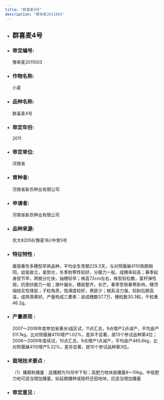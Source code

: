 ```yaml
---
title: "群喜麦4号"
description: "豫审麦2011003"
---
```

* ## 群喜麦4号
* ###  审定编号:  
   豫审麦2011003

*  ### 作物名称:  
   小麦

*   ###  品种名称: 
    群喜麦4号

*   ### 审定年份: 
    2011

*   ### 审定单位:  
    河南省

*   ### 育种者:  
    河南省新农种业有限公司

*   ### 申请者:  
    河南省新农种业有限公司

*   ### 品种来源:  
    农大82056/豫麦18//中育5号

*   ### 特征特性 : 
    属弱春性多穗型早熟品种，平均全生育期229.3天，与对照偃展4110熟期相同。幼苗直立，苗势壮，冬季耐寒性较好，分蘖力一般，成穗率较高；春季起身拔节早，两极分化快，抽穗较早；株高72cm左右，株型较松散，茎秆弹性弱，抗倒伏能力一般；旗叶偏长，穗层整齐，长芒，春季受倒春寒影响，穗顶端结实性降低；子粒角质，饱满度较好，黑胚少；根系活力强，较耐后期高温，成熟落黄好。产量构成三要素：亩成穗数37.7万，穗粒数30.3粒，千粒重46.2g。

*   ### 产量表现 : 
    2007～2008年度参加省春水ⅰ组区试，11点汇总，9点增产2点减产，平均亩产511.1kg，比对照偃展4110增产1.02%，差异不显著，居13个参试品种第4位；2008～2009年度续试，10点汇总，9点增产1点减产，平均亩产485.6kg，比对照偃展4110增产5.22%，差异显著，居10个参试品种第3位。

*   ### 栽培技术要点 : 
    （1）播期和播量：适播期为10月中下旬；高肥力地块亩播量8～10kg，中低肥力地可适当增加播量，如延期播种或秸秆还田地块，应适当增加播量

*   ### 审定意见 : 
    
